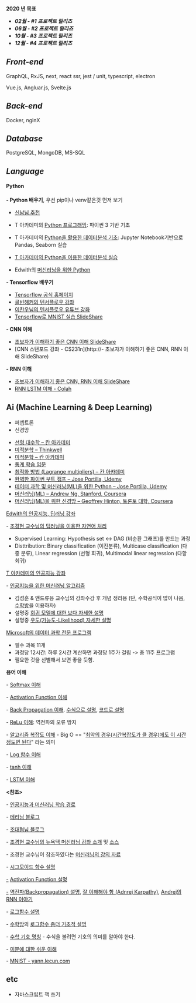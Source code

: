 **2020 년 목표**

+ ***02월 - #1 프로젝트 릴리즈***
+ ***06월 - #2 프로젝트 릴리즈***
+ ***10월 - #3 프로젝트 릴리즈***
+ ***12월 - #4 프로젝트 릴리즈***

## ***Front-end***

GraphQL, RxJS, next, react ssr, jest / unit, typescript, electron

Vue.js, Angluar.js, Svelte.js

## ***Back-end***

Docker, nginX

## ***Database***

PostgreSQL, MongoDB, MS-SQL

## ***Language***

#### **Python**

**- Python 배우기**, 우선 pip이나 venv같은것 먼저 보기

+ [신남님 추천](http://pythonstudy.xyz/python/article/6-Python-%EC%BD%94%EB%94%A9%EC%9D%98-%EA%B8%B0%EC%B4%88](http://pythonstudy.xyz/python/article/6-Python-코딩의-기초))

+ T 아카데미의 [Python 프로그래밍](https://tacademy.sktechx.com/live/player/onlineLectureDetail.action?seq=89): 파이썬 3 기반 기초 
+ T 아카데미의 [Python을 활용한 데이터분석 기초](https://tacademy.sktechx.com/live/player/onlineLectureDetail.action?seq=132): Jupyter Notebook기반으로 Pandas, Seaborn 실습
+  [T 아카데미의 Python을 이용한 데이터분석 실습](https://tacademy.sktechx.com/live/player/onlineLectureDetail.action?seq=119)
+ Edwith의 [머신러닝을 위한 Python](https://www.edwith.org/aipython/joinLectures/14365)

**- Tensorflow 배우기**

+ [Tensorflow 공식 홈페이지](https://www.tensorflow.org/tutorials/)
+ [골빈해커의 텐서플로우 강좌](https://github.com/golbin/TensorFlow-Tutorials)
+ [이찬우님의 텐서플로우 유튜브 강좌](https://www.youtube.com/watch?v=a74pFg8paVc&list=PL1H8jIvbSo1qlXVcdZTH2xsYFp3e1Nmjf)
+ [Tensorflow로 MNIST 실습 SlideShare](https://www.slideshare.net/leeseungeun/tensorflow-tutorial-72217416)

**- CNN 이해**

+  [초보자가 이해하기 좋은 CNN 이해 SlideShare](https://www.slideshare.net/leeseungeun/cnn-vgg-72164295)
+ [CNN 스탠포드 강좌 - CS231n](http://- 초보자가 이해하기 좋은 CNN, RNN 이해 SlideShare)

**- RNN 이해**

+  [초보자가 이해하기 좋은 CNN, RNN 이해 SlideShare](https://www.slideshare.net/modulabs/2-cnn-rnn)
+ [RNN LSTM 이해 - Colah](http://colah.github.io/posts/2015-08-Understanding-LSTMs/)





## Ai (Machine Learning & Deep Learning)

+ 퍼셉트론
+ 신경망

- [선형 대수학 – 칸 아카데미](https://www.khanacademy.org/math/linear-algebra)
- [미적분학 – Thinkwell](https://www.youtube.com/watch?v=EX_is9LzFSY)
- [미적분학 – 칸 아카데미](https://www.khanacademy.org/math/differential-calculus)
- [통계 학습 입문 ](http://www-bcf.usc.edu/~gareth/ISL)
- [최적화 방법 (Lagrange multipliers) – 칸 아카데미](https://www.khanacademy.org/math/multivariable-calculus/applications-of-multivariable-derivatives/constrained-optimization/a/lagrange-multipliers-examples)
- [완벽한 파이썬 부트 캠프 – Jose Portilla, Udemy](https://www.udemy.com/complete-python-bootcamp)
- [데이터 과학 및 머신러닝(ML)을 위한 Python – Jose Portilla, Udemy](https://www.udemy.com/python-for-data-science-and-machine-learning-bootcamp)
- [머신러닝(ML) – Andrew Ng, Stanford, Coursera](https://www.coursera.org/learn/machine-learning)
- [머신러닝(ML)을 위한 신경망 – Geoffrey Hinton, 토론토 대학, Coursera](https://www.coursera.org/learn/neural-networks)



[Edwith의 인공지능, 딥러닝 강좌](https://www.edwith.org/)

  \- [조경현 교수님의 딥러닝을 이용한 자연어 처리](https://www.edwith.org/deepnlp/lecture/29197/)

+ Supervised Learning: Hypothesis  set <-> DAG (비순환 그래프)를 만드는 과정
+ Disttribution: Binary classification (이진분류), Multicase classification (다중 분류), Linear regression (선형 회귀), Multimodal linear regression (다항 회귀)



[T 아카데미의 인공지능](https://tacademy.sktechx.com/live/player/listOnline.action)[ 강좌](https://tacademy.sktechx.com/live/player/listOnline.action)

   \- [인공지능을 위한 머신러닝 알고리즘](https://tacademy.sktechx.com/live/player/onlineLectureDetail.action?seq=103)

+ 김성훈 & 앤드류응 교수님의 강좌수강 후 개념 정리용 (단, 수학공식이 많이 나옴, [수학방](http://mathbang.net/)을 이용하자)
+ 설명중 [회귀 모델에 대한 보다 자세한 설명](https://brunch.co.kr/@gimmesilver/17)
+ 설명중 [우도(가능도-Likelihood) 자세한 설명](http://rstudio-pubs-static.s3.amazonaws.com/204928_c2d6c62565b74a4987e935f756badfba.html)



[Microsoft의 데이터 과학 전문 프로그램](https://academy.microsoft.com/en-us/professional-program/tracks/data-science/)

+ 필수 과목 11개
+ 과정당 12시간: 하루 2시간 계산하면 과정당 1주가 걸림 -> 총 11주 프로그램     
+ 필요한 것을 선별해서 보면 좋을 듯함.



**용어 이해**

 \- [Softmax 이해](http://mongxmongx2.tistory.com/30?category=654373)

 \- [Activation Function 이해](http://mongxmongx2.tistory.com/13?category=654373)

 \- [Back Propagation 이해](http://llnntms.tistory.com/31). [수식으로 설명](http://aikorea.org/cs231n/optimization-2/), [코드로 설명](https://www.slideshare.net/freepsw/backpropagationcs231n)

 \- [ReLu 이해](http://mongxmongx2.tistory.com/13?category=654373): 역전파의 오류 방지

 \- [알고리즘 복잡도 이해](http://gompangs.tistory.com/31) - Big O == "[최악의 경우(시간복잡도가 클 경우)에도 이 시간 정도면 된다](http://baekhorang.tistory.com/entry/전산학개론04-알고리즘Algorithm-개념-및-용어정리)" 라는 의미

 \- [Log 함수 이해](https://ko.wikipedia.org/wiki/로그)

 \- [tanh 이해](https://ko.wikipedia.org/wiki/쌍곡선함수)

 \- [LSTM 이해](http://colah.github.io/posts/2015-08-Understanding-LSTMs/)



**<참조>**

\- [인공지능과 머신러닝 학습 경로](https://projectresearch.co.kr/2017/06/14/인공지능ai과-머신러닝ml-학습-경로/)

\- [테리님 블로그](http://t-robotics.blogspot.com/2015/05/deep-learning.html#.W2OxvtgzYWp)

\- [조대협님 블로그](http://bcho.tistory.com/1140?category=555440)

\- [조경현 교수님의 뉴욕댁 머신러닝 강좌 소개](https://sites.google.com/site/deepernn/home/blog/lecturenotebriefintroductiontomachinelearningwithoutdeeplearning) 및 [소스](https://github.com/nyu-dl/Intro_to_ML_Lecture_Note)

\- 조경현 교수님이 참조하였다는 [머신러닝의 강의 자료](http://people.csail.mit.edu/dsontag/courses/ml16/)

\- [시그모이드 함수 설명
](http://bcho.tistory.com/1142)

[-](http://bcho.tistory.com/1142) [Activation Function 설명](http://prog3.com/sbdm/blog/cyh_24/article/details/50593400)

[-](http://bcho.tistory.com/1142) [역전파(Backpropagation) 설명](http://jaejunyoo.blogspot.com/2017/01/backpropagation.html), [잘 이해해야 함 (Adnrej Karpathy)](https://medium.com/@karpathy/yes-you-should-understand-backprop-e2f06eab496b), [Andrej의 RNN 이야기](http://karpathy.github.io/2015/05/21/rnn-effectiveness/)

\- [로그함수 설명](https://ghebook.blogspot.com/2011/02/logarithmic-function.html)

\- [수학방](http://mathbang.net/)의 [로그함수 좀더 기초적 설명](http://mathbang.net/595)

\- [수학 기호 명칭](https://librewiki.net/wiki/수학_기호) - 수식을 볼려면 기호의 의미를 알아야 한다.

\- [미분에 대한 쉬운 이해](https://ko.wikiversity.org/wiki/미적분에_대한_쉬운_이해)

\- [MNIST - yann.lecun.com](http://yann.lecun.com/exdb/mnist/)



## etc

- 자바스크립트 책 쓰기